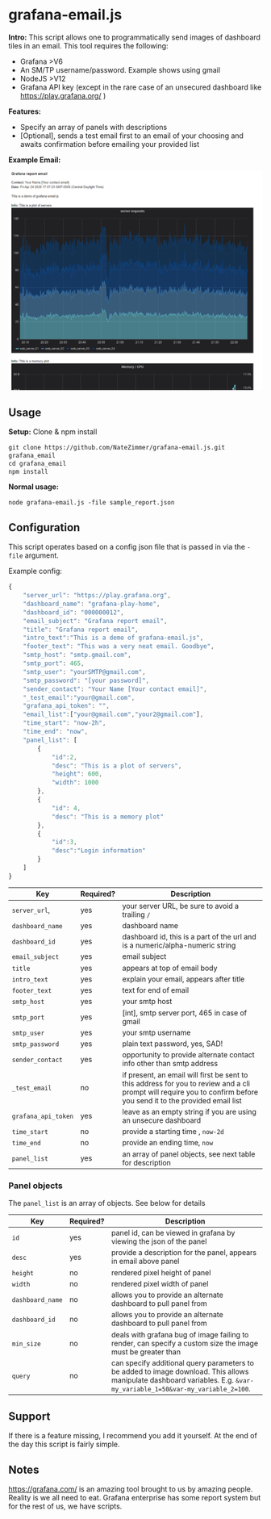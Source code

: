 # grafana-email.js

**Intro:** This script allows one to programmatically send images of dashboard tiles in an email. This tool requires the following: 

- Grafana >V6   
- An SM/TP username/password. Example shows using gmail
- NodeJS >V12
- Grafana API key (except in the rare case of an unsecured dashboard like https://play.grafana.org/ )

**Features:**

- Specify an array of panels with descriptions 
- [Optional], sends a test email first to an email of your choosing and awaits confirmation before emailing your provided list

**Example Email:**

<p align='center'>
<img src='image/sample.png'>
</p>

## Usage

**Setup:** Clone & npm install 

```console 
git clone https://github.com/NateZimmer/grafana-email.js.git grafana_email
cd grafana_email
npm install
```

**Normal usage:**

```console
node grafana-email.js -file sample_report.json
```

## Configuration 

This script operates based on a config json file that is passed in via the `-file` argument.

Example config: 

```js
{
    "server_url": "https://play.grafana.org", 
    "dashboard_name": "grafana-play-home",
    "dashboard_id": "000000012",
    "email_subject": "Grafana report email", 
    "title": "Grafana report email",
    "intro_text":"This is a demo of grafana-email.js",
    "footer_text": "This was a very neat email. Goodbye",
    "smtp_host": "smtp.gmail.com",
    "smtp_port": 465,
    "smtp_user": "yourSMTP@gmail.com",
    "smtp_password": "[your password]",
    "sender_contact": "Your Name [Your contact email]",
    "_test_email":"your@gmail.com",
    "grafana_api_token": "",
    "email_list":["your@gmail.com","your2@gmail.com"],
    "time_start": "now-2h",
    "time_end": "now",
    "panel_list": [
        {
            "id":2,
            "desc": "This is a plot of servers",
            "height": 600,
            "width": 1000
        },
        {
            "id": 4,
            "desc": "This is a memory plot" 
        },
        {
            "id":3,
            "desc":"Login information"
        }
    ]
}
```

| Key | Required? | Description | 
| ----- | ------ | ------ | 
| `server_url`, | yes | your server URL, be sure to avoid a trailing `/` | 
| `dashboard_name` | yes | dashboard name
| `dashboard_id` | yes | dashboard id, this is a part of the url and is a numeric/alpha-numeric string 
| `email_subject` | yes | email subject |
| `title` | yes | appears at top of email body |
| `intro_text` | yes | explain your email, appears after title |
| `footer_text` | yes | text for end of email | 
| `smtp_host`| yes | your smtp host | 
| `smtp_port` | yes | [int], smtp server port, 465 in case of gmail | 
| `smtp_user` | yes | your smtp username |
| `smtp_password` | yes | plain text password, yes, SAD! | 
| `sender_contact` | yes | opportunity to provide alternate contact info other than smtp address | 
| `_test_email` | no | if present, an email will first be sent to this address for you to review and a cli prompt will require you to confirm before you send it to the provided email list
| `grafana_api_token`| yes | leave as an empty string if you are using an unsecure dashboard |
| `time_start` | no | provide a starting time , `now-2d` 
| `time_end` | no | provide an ending time, `now`
| `panel_list` | yes | an array of panel objects, see next table for description | 

### Panel objects 

The `panel_list` is an array of objects. See below for details  

| Key | Required? | Description | 
| ----- | ----- | ----- | 
| `id` | yes  | panel id, can be viewed in grafana by viewing the json of the panel | 
| `desc` | yes | provide a description for the panel, appears in email above panel | 
| `height` | no | rendered pixel height of panel | 
| `width` | no | rendered pixel width of panel |
| `dashboard_name` | no | allows you to provide an alternate dashboard to pull panel from | 
| `dashboard_id` | no | allows you to provide an alternate dashboard to pull panel from |
| `min_size` | no | deals with grafana bug of image failing to render, can specify a custom size the image must be greater than
| `query` | no | can specify additional query parameters to be added to image download. This allows manipulate dashboard variables. E.g. `&var-my_variable_1=50&var-my_variable_2=100`. 

## Support

If there is a feature missing, I recommend you add it yourself. At the end of the day this script is fairly simple. 

## Notes

https://grafana.com/ is an amazing tool brought to us by amazing people. Reality is we all need to eat. Grafana enterprise has some report system but for the rest of us, we have scripts. 